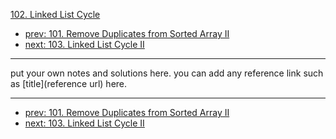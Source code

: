 [102. Linked List Cycle](http://www.lintcode.com/problem/linked-list-cycle)

- [prev: 101. Remove Duplicates from Sorted Array II](101-remove-duplicates-from-sorted-array-ii.md)
- [next: 103. Linked List Cycle II](103-linked-list-cycle-ii.md)

---

put your own notes and solutions here.
you can add any reference link such as [title](reference url) here.

---

- [prev: 101. Remove Duplicates from Sorted Array II](101-remove-duplicates-from-sorted-array-ii.md)
- [next: 103. Linked List Cycle II](103-linked-list-cycle-ii.md)
